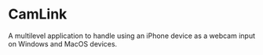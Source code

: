 # CamLink
A multilevel application to handle using an iPhone device as a webcam input on Windows and MacOS devices.
